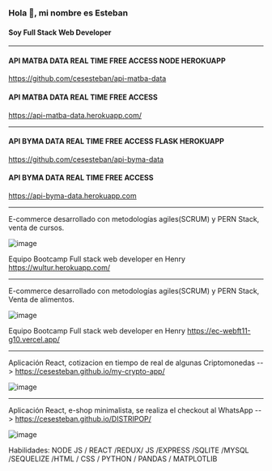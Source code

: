 ### Hola 👋, mi nombre es Esteban
#### Soy Full Stack Web Developer
*******************************************************************************************************************************************
#### API MATBA DATA REAL TIME FREE ACCESS NODE HEROKUAPP
https://github.com/cesesteban/api-matba-data

#### API MATBA DATA REAL TIME FREE ACCESS
https://api-matba-data.herokuapp.com/

*******************************************************************************************************************************************
#### API BYMA DATA REAL TIME FREE ACCESS FLASK HEROKUAPP
https://github.com/cesesteban/api-byma-data

#### API BYMA DATA REAL TIME FREE ACCESS
https://api-byma-data.herokuapp.com

*******************************************************************************************************************************************
E-commerce desarrollado con metodologías agiles(SCRUM) y PERN Stack, venta de cursos.

![image](https://user-images.githubusercontent.com/61483278/122298695-7584f080-ced3-11eb-88e6-eec0fec7f7d7.png)


Equipo Bootcamp Full stack web developer en Henry
https://wultur.herokuapp.com/

*******************************************************************************************************************************************
E-commerce desarrollado con metodologías agiles(SCRUM) y PERN Stack, Venta de alimentos.

![image](https://user-images.githubusercontent.com/61483278/122298606-5c7c3f80-ced3-11eb-8244-ece65abd8231.png)


Equipo Bootcamp Full stack web developer en Henry
https://ec-webft11-g10.vercel.app/


*******************************************************************************************************************************************
Aplicación React, cotizacion en tiempo de real de algunas Criptomonedas --> https://cesesteban.github.io/my-crypto-app/

![image](https://user-images.githubusercontent.com/61483278/122298676-6f8f0f80-ced3-11eb-9fc3-8b0c62dc7d2c.png)

*******************************************************************************************************************************************
Aplicación React, e-shop minimalista, se realiza el checkout al WhatsApp --> https://cesesteban.github.io/DISTRIPOP/

![image](https://user-images.githubusercontent.com/61483278/122298647-6605a780-ced3-11eb-88c9-c762adda1b1f.png)







Habilidades: NODE JS / REACT /REDUX/ JS /EXPRESS /SQLITE /MYSQL /SEQUELIZE  /HTML / CSS / PYTHON / PANDAS / MATPLOTLIB


